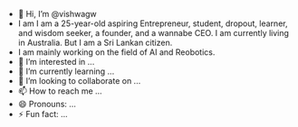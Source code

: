 - 👋 Hi, I’m @vishwagw
- I am I am a 25-year-old aspiring Entrepreneur, student, dropout, learner, and wisdom seeker, a founder, and a wannabe CEO. I am currently living in Australia. But I am a Sri Lankan citizen.
- I am mainly working on the field of AI and Reobotics. 
- 👀 I’m interested in ...
- 🌱 I’m currently learning ...
- 💞️ I’m looking to collaborate on ...
- 📫 How to reach me ...
- 😄 Pronouns: ...
- ⚡ Fun fact: ...

<!---
vishwagw/vishwagw is a ✨ special ✨ repository because its `README.md` (this file) appears on your GitHub profile.
You can click the Preview link to take a look at your changes.
--->

